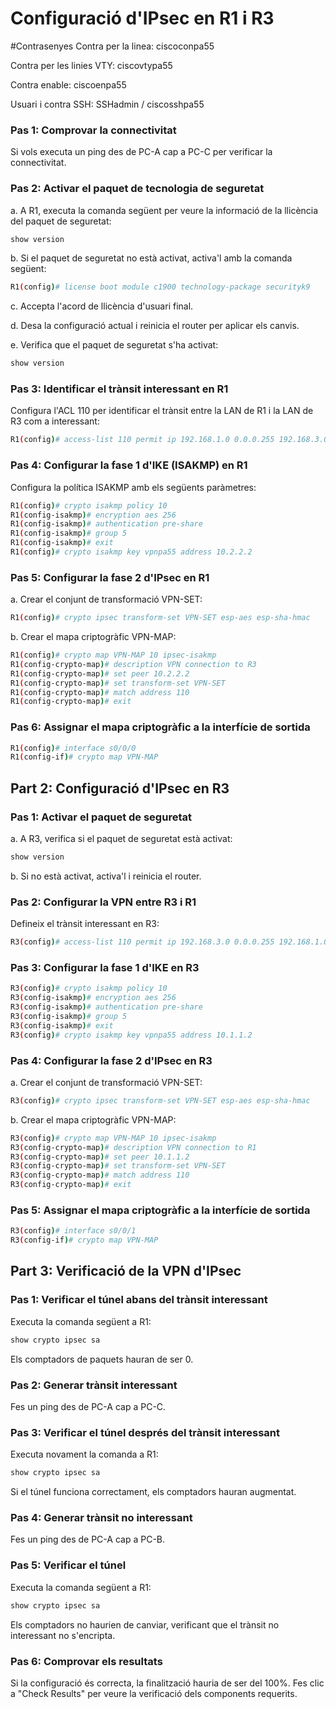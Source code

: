 # Configuració d'IPsec en R1 i R3

#Contrasenyes
Contra per la linea: ciscoconpa55

Contra per les linies VTY: ciscovtypa55

Contra enable: ciscoenpa55

Usuari i contra SSH: SSHadmin / ciscosshpa55

### Pas 1: Comprovar la connectivitat

Si vols executa un ping des de PC-A cap a PC-C per verificar la connectivitat.

### Pas 2: Activar el paquet de tecnologia de seguretat

a. A R1, executa la comanda següent per veure la informació de la llicència del paquet de seguretat:

```bash
show version
```

b. Si el paquet de seguretat no està activat, activa'l amb la comanda següent:

```bash
R1(config)# license boot module c1900 technology-package securityk9
```

c. Accepta l'acord de llicència d'usuari final.

d. Desa la configuració actual i reinicia el router per aplicar els canvis.

e. Verifica que el paquet de seguretat s'ha activat:

```bash
show version
```

### Pas 3: Identificar el trànsit interessant en R1

Configura l'ACL 110 per identificar el trànsit entre la LAN de R1 i la LAN de R3 com a interessant:

```bash
R1(config)# access-list 110 permit ip 192.168.1.0 0.0.0.255 192.168.3.0 0.0.0.255
```

### Pas 4: Configurar la fase 1 d'IKE (ISAKMP) en R1

Configura la política ISAKMP amb els següents paràmetres:

```bash
R1(config)# crypto isakmp policy 10
R1(config-isakmp)# encryption aes 256
R1(config-isakmp)# authentication pre-share
R1(config-isakmp)# group 5
R1(config-isakmp)# exit
R1(config)# crypto isakmp key vpnpa55 address 10.2.2.2
```

### Pas 5: Configurar la fase 2 d'IPsec en R1

a. Crear el conjunt de transformació VPN-SET:

```bash
R1(config)# crypto ipsec transform-set VPN-SET esp-aes esp-sha-hmac
```

b. Crear el mapa criptogràfic VPN-MAP:

```bash
R1(config)# crypto map VPN-MAP 10 ipsec-isakmp
R1(config-crypto-map)# description VPN connection to R3
R1(config-crypto-map)# set peer 10.2.2.2
R1(config-crypto-map)# set transform-set VPN-SET
R1(config-crypto-map)# match address 110
R1(config-crypto-map)# exit
```

### Pas 6: Assignar el mapa criptogràfic a la interfície de sortida

```bash
R1(config)# interface s0/0/0
R1(config-if)# crypto map VPN-MAP
```

## Part 2: Configuració d'IPsec en R3

### Pas 1: Activar el paquet de seguretat

a. A R3, verifica si el paquet de seguretat està activat:

```bash
show version
```

b. Si no està activat, activa'l i reinicia el router.

### Pas 2: Configurar la VPN entre R3 i R1

Defineix el trànsit interessant en R3:

```bash
R3(config)# access-list 110 permit ip 192.168.3.0 0.0.0.255 192.168.1.0 0.0.0.255
```

### Pas 3: Configurar la fase 1 d'IKE en R3

```bash
R3(config)# crypto isakmp policy 10
R3(config-isakmp)# encryption aes 256
R3(config-isakmp)# authentication pre-share
R3(config-isakmp)# group 5
R3(config-isakmp)# exit
R3(config)# crypto isakmp key vpnpa55 address 10.1.1.2
```

### Pas 4: Configurar la fase 2 d'IPsec en R3

a. Crear el conjunt de transformació VPN-SET:

```bash
R3(config)# crypto ipsec transform-set VPN-SET esp-aes esp-sha-hmac
```

b. Crear el mapa criptogràfic VPN-MAP:

```bash
R3(config)# crypto map VPN-MAP 10 ipsec-isakmp
R3(config-crypto-map)# description VPN connection to R1
R3(config-crypto-map)# set peer 10.1.1.2
R3(config-crypto-map)# set transform-set VPN-SET
R3(config-crypto-map)# match address 110
R3(config-crypto-map)# exit
```

### Pas 5: Assignar el mapa criptogràfic a la interfície de sortida

```bash
R3(config)# interface s0/0/1
R3(config-if)# crypto map VPN-MAP
```

## Part 3: Verificació de la VPN d'IPsec

### Pas 1: Verificar el túnel abans del trànsit interessant

Executa la comanda següent a R1:

```bash
show crypto ipsec sa
```

Els comptadors de paquets hauran de ser 0.

### Pas 2: Generar trànsit interessant

Fes un ping des de PC-A cap a PC-C.

### Pas 3: Verificar el túnel després del trànsit interessant

Executa novament la comanda a R1:

```bash
show crypto ipsec sa
```

Si el túnel funciona correctament, els comptadors hauran augmentat.

### Pas 4: Generar trànsit no interessant

Fes un ping des de PC-A cap a PC-B.

### Pas 5: Verificar el túnel

Executa la comanda següent a R1:

```bash
show crypto ipsec sa
```

Els comptadors no haurien de canviar, verificant que el trànsit no interessant no s'encripta.

### Pas 6: Comprovar els resultats

Si la configuració és correcta, la finalització hauria de ser del 100%. Fes clic a "Check Results" per veure la verificació dels components requerits.

